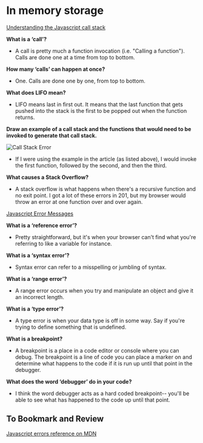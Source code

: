# In memory storage 

[Understanding the Javascript call stack](https://medium.freecodecamp.org/understanding-the-javascript-call-stack-861e41ae61d4)

**What is a ‘call’?**

- A call is pretty much a function invocation (i.e. "Calling a function"). Calls are done one at a time from top to bottom. 

**How many ‘calls’ can happen at once?**

- One. Calls are done one by one, from top to bottom.

**What does LIFO mean?**

- LIFO means last in first out. It means that the last function that gets pushed into the stack is the first to be popped out when the function returns.

**Draw an example of a call stack and the functions that would need to be invoked to generate that call stack.**

![Call Stack Error](./call-stack-error.png)

- If I were using the example in the article (as listed above), I would invoke the first function, followed by the second, and then the third.

**What causes a Stack Overflow?**

- A stack overflow is what happens when there's a recursive function and no exit point. I got a lot of these errors in 201, but my browser would throw an error at one function over and over again.

[Javascript Error Messages](https://codeburst.io/javascript-error-messages-debugging-d23f84f0ae7c)

**What is a ‘reference error’?**

- Pretty straightforward, but it's when your browser can't find what you're referring to like a variable for instance.

**What is a ‘syntax error’?**

- Syntax error can refer to a misspelling or jumbling of syntax. 

**What is a ‘range error’?**

- A range error occurs when you try and manipulate an object and give it an incorrect length.

**What is a ‘type error’?**

- A type error is when your data type is off in some way. Say if you're trying to define something that is undefined.

**What is a breakpoint?**

- A breakpoint is a place in a code editor or console where you can debug. The breakpoint is a line of code you can place a marker on and determine what happens to the code if it is run up until that point in the debugger.

**What does the word ‘debugger’ do in your code?**

- I think the word debugger acts as a hard coded breakpoint-- you'll be able to see what has happened to the code up until that point.

## To Bookmark and Review

[Javascript errors reference on MDN](https://developer.mozilla.org/en-US/docs/Web/JavaScript/Reference/Errors)